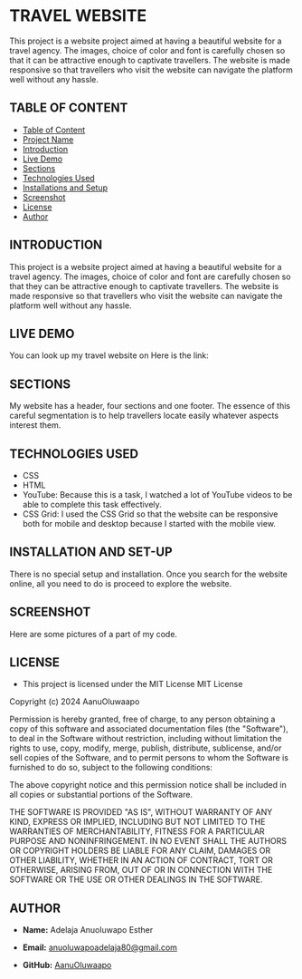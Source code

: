 # TRAVEL WEBSITE
This project is a website project aimed at having a beautiful website for a travel agency. The images, choice of color and font is carefully chosen so that it can be attractive enough to captivate travellers. The website is made responsive so that travellers who visit the website can navigate the platform well without any hassle.
## TABLE OF CONTENT
- [Table of Content](#table-of-content)
- [Project Name](#travel-website)
- [Introduction](#introduction)
- [Live Demo](#live-demo)
- [Sections](#sections)
- [Technologies Used](#technologies-used)
- [Installations and Setup](#installation-and-set-up)
- [Screenshot](#screenshot)
- [License](#license)
- [Author](#author)

## INTRODUCTION
This project is a website project aimed at having a beautiful website for a travel agency. The images, choice of color and font are carefully chosen so that they can be attractive enough to captivate travellers. The website is made responsive so that travellers who visit the website can navigate the platform well without any hassle.

## LIVE DEMO 
You can look up my travel website on Here is the link:

## SECTIONS
My website has a header, four sections and one footer. The essence of this careful segmentation is to help travellers locate easily whatever aspects interest them.

## TECHNOLOGIES USED 
- CSS
- HTML
- YouTube: Because this is a task, I watched a lot of YouTube videos to be able to complete this task effectively.
- CSS Grid: I used the CSS Grid so that the website can be responsive both for mobile and desktop because I started with the mobile view.

## INSTALLATION AND SET-UP 
There is no special setup and installation. Once you search for the website online, all you need to do is proceed to explore the website.

## SCREENSHOT
Here are some pictures of a part of my code. 


## LICENSE
- This project is licensed under the MIT License
  MIT License

Copyright (c) 2024 AanuOluwaapo

Permission is hereby granted, free of charge, to any person obtaining a copy
of this software and associated documentation files (the "Software"), to deal
in the Software without restriction, including without limitation the rights
to use, copy, modify, merge, publish, distribute, sublicense, and/or sell
copies of the Software, and to permit persons to whom the Software is
furnished to do so, subject to the following conditions:

The above copyright notice and this permission notice shall be included in all
copies or substantial portions of the Software.

THE SOFTWARE IS PROVIDED "AS IS", WITHOUT WARRANTY OF ANY KIND, EXPRESS OR
IMPLIED, INCLUDING BUT NOT LIMITED TO THE WARRANTIES OF MERCHANTABILITY,
FITNESS FOR A PARTICULAR PURPOSE AND NONINFRINGEMENT. IN NO EVENT SHALL THE
AUTHORS OR COPYRIGHT HOLDERS BE LIABLE FOR ANY CLAIM, DAMAGES OR OTHER
LIABILITY, WHETHER IN AN ACTION OF CONTRACT, TORT OR OTHERWISE, ARISING FROM,
OUT OF OR IN CONNECTION WITH THE SOFTWARE OR THE USE OR OTHER DEALINGS IN THE
SOFTWARE.

## AUTHOR 
- **Name:** Adelaja Anuoluwapo Esther 

- **Email:** anuoluwapoadelaja80@gmail.com

- **GitHub:** [AanuOluwaapo](https://github.com/AanuOluwaapo)


